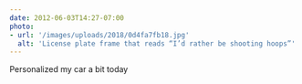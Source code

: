 ```yaml
---
date: 2012-06-03T14:27-07:00
photo:
- url: '/images/uploads/2018/0d4fa7fb18.jpg'
  alt: 'License plate frame that reads “I’d rather be shooting hoops”'
---
```

Personalized my car a bit today
